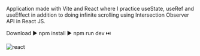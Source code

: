 Application made with Vite and React where I practice useState, useRef and useEffect in addition to doing infinite scrolling using Intersection Observer API in React JS.

Download ▶️ npm install ▶️ npm run dev ⏭️

![react](https://github.com/ArtielSry/InfiniteScrollWithReactJs/assets/113340763/a3d4084b-7c6a-4c9c-8cfa-6a36a02ca2a1)
